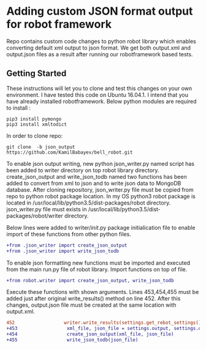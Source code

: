 #  Adding custom JSON format output for robot framework 

Repo contains custom code changes to python robot library
which enables converting default xml output to json format.
We get both output.xml and output.json files as a result 
after running our robotframework based tests.

## Getting Started
These instructions will let you to clone and test this changes on your own environment.
I have tested this code on Ubuntu 16.04.1. I intend that you have already installed robotframework.
Below python modules are required to install :

```
pip3 install pymongo
pip3 install xmltodict
```
In order to clone repo:
```
git clone  -b json_output https://github.com/KamilBabayev/bell_robot.git
```

To enable json output writing, new python  json_writer.py named script has been added to
writer directory on top robot library directory.  create_json_output and write_json_todb named two
functions has been added to convert from xml to json and to write json data to MongoDB database.
After cloning repository, json_writer.py file must be copied from repo to python robot package location.
In my OS python3 robot package is located in /usr/local/lib/python3.5/dist-packages/robot directory.
json_writer.py file must exists in /usr/local/lib/python3.5/dist-packages/robot/writer  directory.

Below lines were added to writer/_init_.py package initialication file to enable import of these functions
from other python files.

```diff
+from .json_writer import create_json_output
+from .json_writer import write_json_todb
```

To enable json formatting new functions must be imported and executed from the main run.py file of robot library.
Import functions on top of file.

```diff
+from robot.writer import create_json_output, write_json_todb
```

Execute these functions with shown arguments. Lines 453,454,455 must be added just after original write_results()
method on line 452. After this changes, output.json file must be created at the same location with output.xml.

```diff
452                  writer.write_results(settings.get_rebot_settings())
+453                  xml_file, json_file = settings.output, settings.output_directory + "/output.json"
+454                  create_json_output(xml_file, json_file)
+455                  write_json_todb(json_file)
```




